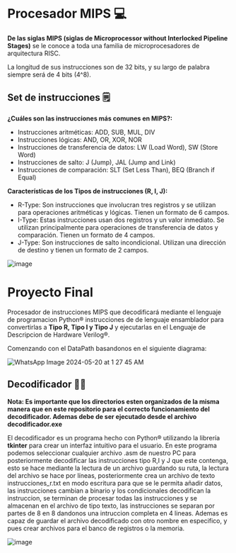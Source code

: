 
# Procesador MIPS 💻
**De las siglas MIPS (siglas de Microprocessor without Interlocked Pipeline Stages)** se le conoce a toda una familia de microprocesadores de arquitectura RISC.

La longitud de sus instrucciones son de 32 bits, y su largo de palabra siempre será de 4 bits (4^8).

## Set de instrucciones 🗒️
**¿Cuáles son las instrucciones más comunes en MIPS?:**

-  Instrucciones aritméticas: ADD, SUB, MUL, DIV
-  Instrucciones lógicas: AND, OR, XOR, NOR
-  Instrucciones de transferencia de datos: LW (Load Word), SW (Store Word)
-  Instrucciones de salto: J (Jump), JAL (Jump and Link)
-  Instrucciones de comparación: SLT (Set Less Than), BEQ (Branch if Equal)

**Características de los Tipos de instrucciones (R, I, J):**

-  R-Type: Son instrucciones que involucran tres registros y se utilizan para operaciones aritméticas y lógicas. Tienen un formato de 6 campos.
- I-Type: Estas instrucciones usan dos registros y un valor inmediato. Se utilizan principalmente para operaciones de transferencia de datos y comparación. Tienen un formato de 4 campos.
- J-Type: Son instrucciones de salto incondicional. Utilizan una dirección de destino y tienen un formato de 2 campos.

![image](https://github.com/DeniceMorones/Proyecto-Final-/assets/165964044/e80b69c9-a505-46d6-b221-64c1e6c2921b)


# Proyecto Final

Procesador de instrucciones MIPS que decodificará mediante el lenguaje de programacion Python&reg; instrucciones de de lenguaje ensamblador para convertirlas a **Tipo R, Tipo I y Tipo J** y ejecutarlas en el Lenguaje de Descripcion de Hardware Verilog&reg;.

Comenzando con el DataPath basandonos en el siguiente diagrama:

![WhatsApp Image 2024-05-20 at 1 27 45 AM](https://github.com/DeniceMorones/Proyecto-Final-/assets/167491829/95c91c5a-0e92-4a88-8ee6-e78038f5d8a5)

## Decodificador 👨‍💻

**Nota: Es importante que los directorios esten organizados de la misma manera que en este repositorio para el correcto funcionamiento del decodificador. Ademas debe de ser ejecutado desde el archivo decodificador.exe**

El decodificador es un programa hecho con Python&reg; utilizando la librería **tkinter** para crear un interfaz intuitivo para el usuario.
En este programa podemos seleccionar cualquier archivo .asm de nuestro PC para posteriormente decodificar las instrucciones tipo R,I y J  que este contenga,
esto se hace mediante la lectura de un archivo guardando su ruta, la lectura del archivo se hace por líneas, posteriormente crea un archivo de texto instrucciones_r.txt en modo escritura para que se le permita añadir datos,
las instrucciones cambian a binario y los condicionales decodifican la instruccion, se terminan de procesar todas las instrucciones y se almacenan en el archivo de tipo texto,
las instrucciones se separan por partes de 8 en 8 dandonos una intruccion completa en 4 lineas.
Ademas es capaz de guardar el archivo decodificado con otro nombre en especifico, y pues crear archivos para el banco de registros o la memoria.

![image](https://github.com/DeniceMorones/Proyecto-Final-/assets/167491829/b31cc4d2-27b9-44fb-8388-99d2eea52a00)





